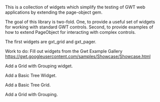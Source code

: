 This is a collection of widgets which simplify the testing of GWT web applications by extending the page-object gem.

The goal of this library is two-fold.  One, to provide a useful set of widgets for working with standard GWT controls.  Second, to provide examples of how to extend PageObject for interacting with complex controls.

The first widgets are gxt_grid and gxt_pager.

Work to do:  Fill out widgets from the Gwt Example Gallery https://gwt.googleusercontent.com/samples/Showcase/Showcase.html

Add a Grid with Grouping widget.

Add a Basic Tree Widget.

Add a Basic Tree Grid.

Add a Grid with Grouping.
